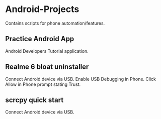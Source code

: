 # Android-Projects
Contains scripts for phone automation/features.

## Practice Android App
Android Developers Tutorial application.

## Realme 6 bloat uninstaller
Connect Android device via USB.
Enable USB Debugging in Phone.
Click Allow in Phone prompt stating Trust.

## scrcpy quick start
Connect Android device via USB.
